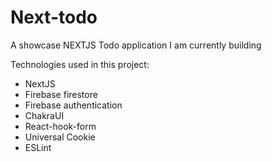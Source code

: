 # Next-todo

A showcase NEXTJS Todo application I am currently building

Technologies used in this project:

- NextJS
- Firebase firestore
- Firebase authentication
- ChakraUI
- React-hook-form
- Universal Cookie
- ESLint
